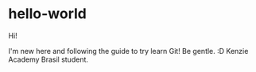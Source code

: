 # hello-world
Hi!

I'm new here and following the guide to try learn Git! Be gentle. :D
Kenzie Academy Brasil student.
